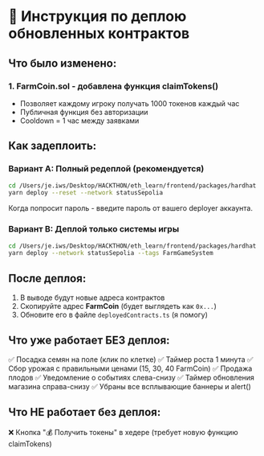# 🚀 Инструкция по деплою обновленных контрактов

## Что было изменено:

### 1. FarmCoin.sol - добавлена функция claimTokens()

- Позволяет каждому игроку получать 1000 токенов каждый час
- Публичная функция без авторизации
- Cooldown = 1 час между заявками

## Как задеплоить:

### Вариант A: Полный редеплой (рекомендуется)

```bash
cd /Users/je.iws/Desktop/HACKTHON/eth_learn/frontend/packages/hardhat
yarn deploy --reset --network statusSepolia
```

Когда попросит пароль - введите пароль от вашего deployer аккаунта.

### Вариант B: Деплой только системы игры

```bash
cd /Users/je.iws/Desktop/HACKTHON/eth_learn/frontend/packages/hardhat
yarn deploy --network statusSepolia --tags FarmGameSystem
```

## После деплоя:

1. В выводе будут новые адреса контрактов
2. Скопируйте адрес **FarmCoin** (будет выглядеть как `0x...`)
3. Обновите его в файле `deployedContracts.ts` (я помогу)

## Что уже работает БЕЗ деплоя:

✅ Посадка семян на поле (клик по клетке)
✅ Таймер роста 1 минута
✅ Сбор урожая с правильными ценами (15, 30, 40 FarmCoin)
✅ Продажа плодов
✅ Уведомление о событиях слева-снизу
✅ Таймер обновления магазина справа-снизу
✅ Убраны все всплывающие баннеры и alert()

## Что НЕ работает без деплоя:

❌ Кнопка "💰 Получить токены" в хедере (требует новую функцию claimTokens)
